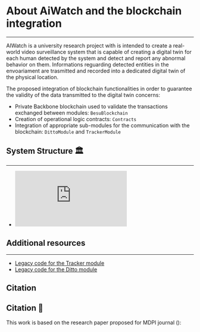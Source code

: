 # About AiWatch and the blockchain integration
***
AIWatch is a university research project with is intended to create a real-world video surveillance system that is capable of creating a digital twin for each human detected by the system and detect and report any abnormal behavior on them. Informations reguarding detected entities in the envoariament are trasmitted and recorded into a dedicated digital twin of the physical location.

The proposed integration of blockchain functionalities in order to guarantee the validity of the data transmitted to the digital twin concerns:
- Private Backbone blockchain used to validate the transactions exchanged between modules: ```BesuBlockchain```
- Creation of operational logic contracts: ```Contracts```
- Integration of appropriate sub-modules for the communication with the blockchain: ```DittoModule``` and ```TrackerModule```

## System Structure 🏛
***
- ![architecture_utilized](https://github.com/StefanoVerrilli/Blockchain_Integration_AiWatch/blob/main/images/aiwatch_arch.pdf)

## Additional resources
***
- [Legacy code for the Tracker module](https://github.com/dennewbie/AI_Watch_A1)
- [Legacy code for the Ditto module](https://github.com/Luruu/AI_Watch_B1)

## Citation 

## Citation 📖
This work is based on the research paper proposed for MDPI journal ():
